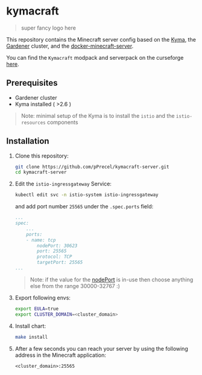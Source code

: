 # kymacraft

>super fancy logo here

This repository contains the Minecraft server config based on the [Kyma](https://github.com/kyma-project/kyma), the [Gardener](https://github.com/gardener/gardener) cluster, and the [docker-minecraft-server](https://github.com/itzg/docker-minecraft-server).

You can find the `Kymacraft` modpack and serverpack on the curseforge [here](https://www.curseforge.com/minecraft/modpacks/kymacraft).

## Prerequisites

* Gardener cluster
* Kyma installed ( >2.6 )

>Note: minimal setup of the Kyma is to install the `istio` and the `istio-resources` components

## Installation

1. Clone this repository:

    ```bash
    git clone https://github.com/pPrecel/kymacraft-server.git
    cd kymacraft-server
    ```

2. Edit the `istio-ingressgateway` Service:

    ```bash
    kubectl edit svc -n istio-system istio-ingressgateway
    ```

    and add port number `25565` under the `.spec.ports` field:

    ```yaml
    ...
    spec:
        ...
        ports:
        - name: tcp
            nodePort: 30623
            port: 25565
            protocol: TCP
            targetPort: 25565
    ...
    ```

    >Note: if the value for the [nodePort](https://kubernetes.io/docs/concepts/services-networking/service/#type-nodeport) is in-use then choose anything else from the range 30000-32767 :)

3. Export following envs:

    ```bash
    export EULA=true
    export CLUSTER_DOMAIN=<cluster_domain>
    ```

4. Install chart:

    ```bash
    make install
    ```

5. After a few seconds you can reach your server by using the following address in the Minecraft application:

    ```text
    <cluster_domain>:25565
    ```

